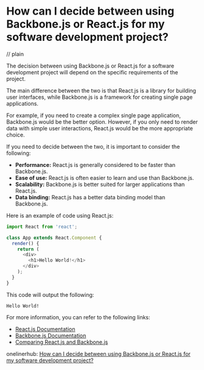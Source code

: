 # How can I decide between using Backbone.js or React.js for my software development project?
// plain

The decision between using Backbone.js or React.js for a software development project will depend on the specific requirements of the project.

The main difference between the two is that React.js is a library for building user interfaces, while Backbone.js is a framework for creating single page applications.

For example, if you need to create a complex single page application, Backbone.js would be the better option. However, if you only need to render data with simple user interactions, React.js would be the more appropriate choice.

If you need to decide between the two, it is important to consider the following:

- **Performance:** React.js is generally considered to be faster than Backbone.js.
- **Ease of use:** React.js is often easier to learn and use than Backbone.js.
- **Scalability:** Backbone.js is better suited for larger applications than React.js.
- **Data binding:** React.js has a better data binding model than Backbone.js.

Here is an example of code using React.js:

```javascript
import React from 'react';

class App extends React.Component {
  render() {
    return (
      <div>
        <h1>Hello World!</h1>
      </div>
    );
  }
}
```

This code will output the following:

```
Hello World!
```

For more information, you can refer to the following links:

- [React.js Documentation](https://reactjs.org/docs/getting-started.html)
- [Backbone.js Documentation](http://backbonejs.org/)
- [Comparing React.js and Backbone.js](https://www.codementor.io/reactjs/tutorial/react-backbone-comparison)

onelinerhub: [How can I decide between using Backbone.js or React.js for my software development project?](https://onelinerhub.com/backbone.js/how-can-i-decide-between-using-backbone-js-or-react-js-for-my-software-development-project)